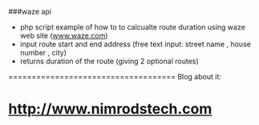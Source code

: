 ###waze api 


* php script example of how to to calcualte route duration using waze web site (www.waze.com)
* input route start and end address (free text input: street name , house number , city)
* returns duration of the route (giving 2 optional routes)

====================================
Blog about it:

http://www.nimrodstech.com
====================================
